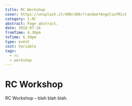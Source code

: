 ```yaml
---
title: RC Workshop
cover: https://unsplash.it/400/300/?random?AngelsofMist
category: 1.RC
abstract: Page abstract.
date: 2018-07-16
fromTime: 4.30pm
toTime: 6.30pm
type: event
cost: Variable
tags:
  - rc
  - workshop
---
```


# RC Workshop

RC Workshop – blah blah blah.
